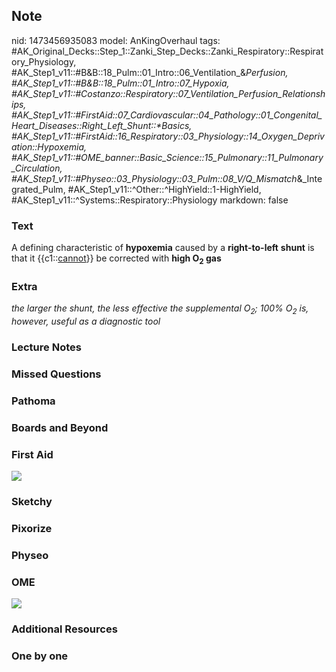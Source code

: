 ## Note
nid: 1473456935083
model: AnKingOverhaul
tags: #AK_Original_Decks::Step_1::Zanki_Step_Decks::Zanki_Respiratory::Respiratory_Physiology, #AK_Step1_v11::#B&B::18_Pulm::01_Intro::06_Ventilation_&_Perfusion, #AK_Step1_v11::#B&B::18_Pulm::01_Intro::07_Hypoxia, #AK_Step1_v11::#Costanzo::Respiratory::07_Ventilation_Perfusion_Relationships, #AK_Step1_v11::#FirstAid::07_Cardiovascular::04_Pathology::01_Congenital_Heart_Diseases::Right_Left_Shunt::*Basics, #AK_Step1_v11::#FirstAid::16_Respiratory::03_Physiology::14_Oxygen_Deprivation::Hypoxemia, #AK_Step1_v11::#OME_banner::Basic_Science::15_Pulmonary::11_Pulmonary_Circulation, #AK_Step1_v11::#Physeo::03_Physiology::03_Pulm::08_V/Q_Mismatch_&_Integrated_Pulm, #AK_Step1_v11::^Other::^HighYield::1-HighYield, #AK_Step1_v11::^Systems::Respiratory::Physiology
markdown: false

### Text
<div>
  A defining characteristic of <b>hypoxemia</b> caused by a
  <b>right-to-left</b> <b>shunt</b> is that it
  {{c1::<u>cannot</u>}} be corrected with <b>high O<sub>2</sub>
  gas</b>
</div>

### Extra
<i>the larger the shunt, the less effective the supplemental
O<sub>2</sub>; 100% O<sub>2</sub> is, however, useful as a
diagnostic tool</i>

### Lecture Notes


### Missed Questions


### Pathoma


### Boards and Beyond


### First Aid
<i><img src="paste-301154516861696.jpg"></i>

### Sketchy


### Pixorize


### Physeo


### OME
<div class="ome-widget">
  <a href=
  "https://onlinemeded.org/spa/pulmonary/pulmonary-circulation/acquire?ref=anki">
  <img src="_OME_AnkiFlashcards_Lesson_6.png"></a>
</div>

### Additional Resources


### One by one

